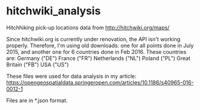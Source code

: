 # hitchwiki_analysis
Hitchhiking pick-up locations data from http://hitchwiki.org/maps/

Since hitchwiki.org is currently under renovation, the API isn't working properly. Therefore, I'm using old downloads: one for all points done in July 2015, and another one for 6 countries done in Feb 2016.
These countries are:
Germany ("DE")
France ("FR")
Netherlands ("NL")
Poland ("PL")
Great Britain ("FB")
USA ("US")

These files were used for data analysis in my article: https://opengeospatialdata.springeropen.com/articles/10.1186/s40965-016-0012-1

Files are in *.json format.
